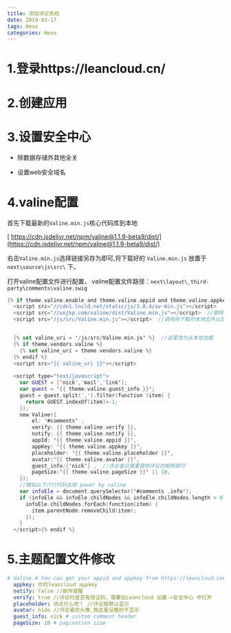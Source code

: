 ```yaml
---
title: 添加评论系统
date: 2019-03-17
tags: Hexo
categories: Hexo
---
```


# 1.登录https://leancloud.cn/

# 2.创建应用

# 3.设置安全中心

* 除数据存储外其他全关

* 设置web安全域名

# 4.valine配置

首先下载最新的`Valine.min.js`核心代码库到本地

[ https://cdn.jsdelivr.net/npm/valine@1.1.9-beta9/dist/](https://cdn.jsdelivr.net/npm/valine@1.1.9-beta9/dist/)

 右击`Valine.min.js`选择链接另存为即可,将下载好的 `Valine.min.js` 放置于 `next\source\js\src\` 下。

打开valine配置文件进行配置， valine配置文件路径：`next\layout\_third-party\comments\valine.swig`

```swift
{% if theme.valine.enable and theme.valine.appid and theme.valine.appkey %}
  <script src="//cdn1.lncld.net/static/js/3.0.4/av-min.js"></script>
  <script src="//unjkp.com/valine/dist/Valine.min.js"></script>  //删除Valine核心代码库外链调用
  <script src="/js/src/Valine.min.js"></script>  //调用刚下载的本地文件以加速加载速度


  {% set valine_uri = '/js/src/Valine.min.js' %}  //这里改为从本地加载
  {% if theme.vendors.valine %}
    {% set valine_uri = theme.vendors.valine %}
  {% endif %}
  <script src="{{ valine_uri }}"></script>
  
  <script type="text/javascript">
    var GUEST = ['nick','mail','link'];
    var guest = '{{ theme.valine.guest_info }}';
    guest = guest.split(',').filter(function (item) {
      return GUEST.indexOf(item)>-1;
    });
    new Valine({
        el: '#comments' ,
        verify: {{ theme.valine.verify }},
        notify: {{ theme.valine.notify }},
        appId: '{{ theme.valine.appid }}',
        appKey: '{{ theme.valine.appkey }}',
        placeholder: '{{ theme.valine.placeholder }}',
        avatar:'{{ theme.valine.avatar }}',
        guest_info:['nick'] ,  //评论者只需要提供评论的昵称即可
        pageSize:'{{ theme.valine.pageSize }}' || 10,
    });
    //增加以下六行代码去除 power by valine
    var infoEle = document.querySelector('#comments .info');
    if (infoEle && infoEle.childNodes && infoEle.childNodes.length > 0){
      infoEle.childNodes.forEach(function(item) {
        item.parentNode.removeChild(item);
      });
    }
  </script>{% endif %}
```

# 5.主题配置文件修改

```yaml
# Valine.# You can get your appid and appkey from https://leancloud.cn# more info please open https://valine.js.orgvaline:  enable: true //打开valine评论功能  appid: 你的leancloud appid
  appkey: 你的leancloud appkey
  notify: false //邮件提醒
  verify: true //评论时是否有验证码，需要在Leancloud 设置->安全中心 中打开
  placeholder: 说点什么吧！ //评论框默认显示
  avatar: hide //评论者的头像,我这里设置的不显示
  guest_info: nick # custom comment header
  pageSize: 10 # pagination size
```

